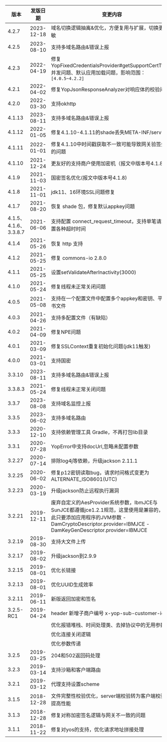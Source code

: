| 版本 | 发版日期  | 变更内容  |
| --- | ------------ | ------------------------------------------ |
| 4.2.7 | 2023-12-18 | 域名切换逻辑抽离&优化，方便复用与扩展，切换更灵敏 |
| 4.2.5 | 2023-08-10 | 支持多域名路由&错误上报 |
| 4.2.3 | 2022-04-19 | 修复YopFixedCredentialsProvider#getSupportCertTypes并发问题、默认应用加载问题，影响范围：`[4.0.5~4.2.2]` |
| 4.2.1 | 2022-04-02 | 修复YopJsonResponseAnalyzer对响应体的校验问题 |
| 4.2.0 | 2022-03-30 | 支持okhttp |
| 4.1.13 | 2023-08-11 | 支持多域名路由&错误上报 |
| 4.1.12 | 2022-01-05 | 修复4.1.10-4.1.11的shade丢失META-INF/services |
| 4.1.11 | 2022-01-01 | 修复4.1.10中时间戳获取不一致可能导致网关验签失败的问题 |
| 4.1.10 | 2021-12-24 | 更友好的支持商户使用加密机（报文中版本号4.1.8） |
| 4.1.9 | 2021-11-03 | 国密签名优化(报文中版本号4.1.8) |
| 4.1.8 | 2021-11-01 | jdk11、16环境SSL问题修复 |
| 4.1.7 | 2021-08-20 | 恢复 shade 包，修复默认appkey问题 |
| 4.1.5、4.1.6、3.3.8.7 | 2021-06-06 | 支持配置 connect_request_timeout，支持单笔请求设置各种超时时间 |
| 4.1.4 | 2021-05-26 | 恢复 http 支持 |
| 4.1.2 | 2021-05-25 | 修复 commons-io 2.8.0 |
| 4.1.1 | 2021-05-25 | 设置setValidateAfterInactivity(3000) |
| 4.1.0 | 2021-05-24 | 修复线程未正常关闭问题 |
| 4.0.5 | 2021-05-08 | 支持在一个配置文件中配置多个appkey和密钥、平台证书文件 |
| 4.0.3 | 2021-04-26 | 支持多配置文件（有缺陷） |
| 4.0.2 | 2021-04-09 | 修复NPE问题 |
| 4.0.1 | 2021-03-09 | 修复SSLContext重复初始化问题(jdk11触发) |
| 4.0.0 | 2021-03-01 | 支持国密 |
| 3.3.10 | 2023-08-11 | 支持多域名路由&错误上报 |
| 3.3.8.3 | 2021-05-24 | 修复线程未正常关闭问题 |
| 3.3.7 | 2023-08-08 | 支持域名监控上报 |
| 3.3.5 | 2023-06-02 | 支持多域名路由 |
| 3.3.3 | 2020-12-10 | 支持依赖管理工具 Gradle，不再打包lib目录 | 
| 3.3.1 | 2020-07-28 | YopError中支持docUrl,忽略未配置参数 | 
| 3.2.27 | 2020-07-14 | 排除log4j等依赖，升级jackson 2.11.1 | 
| 3.2.25 | 2020-06-02 | 修复p12密钥读取bug，请求时间格式变更为ALTERNATE_ISO8601(UTC) | 
| 3.2.23 | 2020-03-19 | 升级jackson防止远程执行漏洞 |
| 3.2.21 | 2019-12-11 | 废弃自定义的AesProvider系统参数，IbmJCE与SunJCE都遵循jce1.2.1规范，这里使用是兼容的，因此只要添加应用程序的JVM参数 -DamCryptoDescriptor.provider=IBMJCE -DamKeyGenDescriptor.provider=IBMJCE|
| 3.2.19 | 2019-08-30 | 支持大文件上传|
| 3.2.17 | 2019-08-02 | 升级jackson到2.9.9|
| 3.2.15 | 2019-08-01 | 优化长链接|
| 3.2.13 | 2019-08-01 | 优化UUID生成效率|
| 3.2.11 | 2019-06-11 | 新版返回加密和签名|
| 3.2.5-RC1 | 2019-04-24 | header 新增子商户编号 x-yop-sub-customer-id
|      |  	| 优化报错堆栈、时间处理类、去掉协议中的无用参数 |
|      |  	| 优化连接关闭逻辑 |
|      |  	| 优化参数传递 |
| 3.2.5 | 2019-03-25 | 204和502返回码处理 |
| 3.2.3 | 2019-03-14 | 支持沙箱和客户端路由 |
| 3.2.1 | 2019-03-12 | 代理支持设置scheme |
| 3.1.5 | 2018-12-28 | 文件完整性校验优化，server端校验转为客户端校验，提高性能 |
| 3.1.3 | 2018-12-28 | 修复对称加密签名逻辑与网关不一致的问题 |
| 3.1.1 | 2018-11-22 | 修复对yos的支持，优化请求地址拼接处理 |